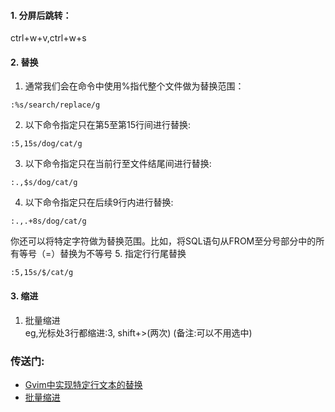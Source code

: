 #### 1. 分屏后跳转：
ctrl+w+v,ctrl+w+s

#### 2. 替换
1. 通常我们会在命令中使用%指代整个文件做为替换范围：
~~~
:%s/search/replace/g
~~~
2. 以下命令指定只在第5至第15行间进行替换:
~~~
:5,15s/dog/cat/g
~~~
3. 以下命令指定只在当前行至文件结尾间进行替换:
~~~
:.,$s/dog/cat/g
~~~
4. 以下命令指定只在后续9行内进行替换:
~~~
:.,.+8s/dog/cat/g
~~~
你还可以将特定字符做为替换范围。比如，将SQL语句从FROM至分号部分中的所有等号（=）替换为不等号
5. 指定行行尾替换
~~~
:5,15s/$/cat/g
~~~
#### 3. 缩进
1. 批量缩进  
  eg,光标处3行都缩进:3, shift+>(两次)    (备注:可以不用选中)
  
### 传送门:
- [Gvim中实现特定行文本的替换](https://www.cnblogs.com/gujiangtaoFuture/articles/10363988.html)
- [批量缩进](https://blog.csdn.net/TomorrowAndTuture/article/details/109390352#:~:text=%E6%89%B9%E9%87%8F%E7%BC%A9%E8%BF%9B%20%E6%91%81%E4%B8%8B%20Ctrl%20%2B%20v%20%E6%88%96%E8%80%85%20v%EF%BC%8C%E7%84%B6%E5%90%8E%E6%96%B9%E5%90%91%E9%94%AE%20%E2%86%90%E2%86%92%E2%86%91%E2%86%93,Shift%20%2B%20%3E%20%EF%BC%88%E6%88%96%E8%80%85%20Shift%20%2B%20%3C%20%EF%BC%89%E8%BF%9B%E8%A1%8C%E5%B7%A6%E5%8F%B3%E7%BC%A9%E8%BF%9B%E3%80%82)
